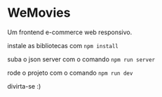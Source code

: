 
# WeMovies

Um frontend e-commerce web responsivo.

instale as bibliotecas com ```npm install```

suba o json server com o comando ``` npm run server ```

rode o projeto com o comando ``` npm run dev ```

divirta-se :)

